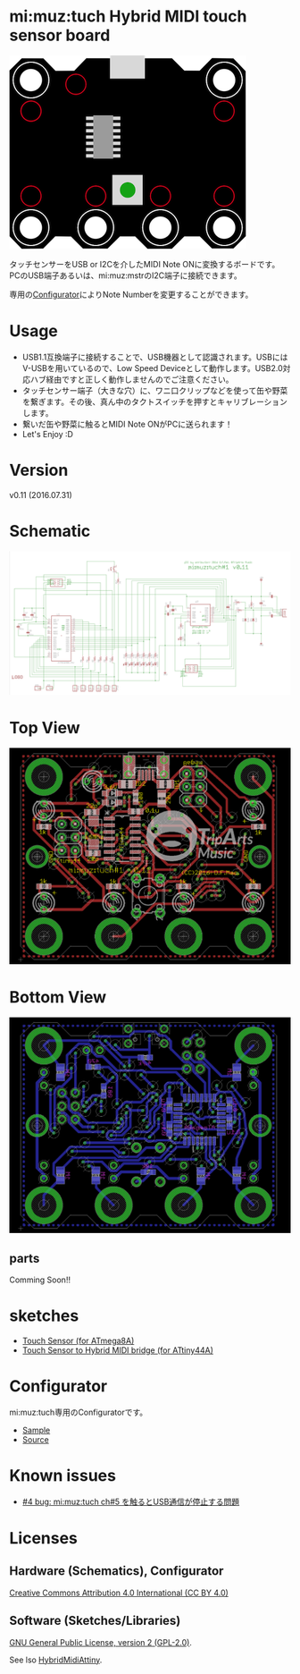 # mi:muz:tuch Hybrid MIDI touch sensor board

![mi:muz:tuch](device.png)

タッチセンサーをUSB or I2Cを介したMIDI Note ONに変換するボードです。
PCのUSB端子あるいは、mi:muz:mstrのI2C端子に接続できます。

専用の[Configurator](http://mz4u.net/tuch/)によりNote Numberを変更することができます。

# Usage

- USB1.1互換端子に接続することで、USB機器として認識されます。USBにはV-USBを用いているので、Low Speed Deviceとして動作します。USB2.0対応ハブ経由ですと正しく動作しませんのでご注意ください。
- タッチセンサー端子（大きな穴）に、ワニ口クリップなどを使って缶や野菜を繋ぎます。その後、真ん中のタクトスイッチを押すとキャリブレーションします。
- 繋いだ缶や野菜に触るとMIDI Note ONがPCに送られます！
- Let's Enjoy :D

# Version

v0.11 (2016.07.31)

# Schematic

![Schematic](tuch-schematic.png)

# Top View

![TopView](tuch-top.png)

# Bottom View

![BottomView](tuch-bottom.png)

## parts

Comming Soon!!

# sketches

- [Touch Sensor (for ATmega8A)](https://github.com/tadfmac/mi-muz/tree/master/applications/tuch/sketch/mega8_touchSensor/)
- [Touch Sensor to Hybrid MIDI bridge (for ATtiny44A)](https://github.com/tadfmac/mi-muz/tree/master/applications/tuch/sketch/mimuz-tuch_v01/)

# Configurator

mi:muz:tuch専用のConfiguratorです。

- [Sample](http://mz4u.net/tuch/)
- [Source](https://github.com/tadfmac/mi-muz/tree/master/applications/tuch/configurator/)

# Known issues

- [#4 bug: mi:muz:tuch ch#5 を触るとUSB通信が停止する問題](https://github.com/tadfmac/mi-muz/issues/4)

# Licenses

## Hardware (Schematics), Configurator

[Creative Commons Attribution 4.0 International (CC BY 4.0)](http://creativecommons.org/licenses/by/4.0/)

## Software (Sketches/Libraries)

[GNU General Public License, version 2 (GPL-2.0)](http://opensource.org/licenses/gpl-2.0.php).

See lso [HybridMidiAttiny](https://github.com/tadfmac/mi-muz/tree/master/arduino/libraries/HybridMidiAttiny).





